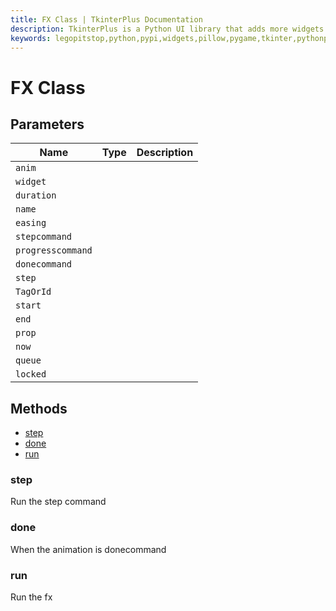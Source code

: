 ```yaml
---
title: FX Class | TkinterPlus Documentation
description: TkinterPlus is a Python UI library that adds more widgets to Tkinter
keywords: legopitstop,python,pypi,widgets,pillow,pygame,tkinter,pythonpackage
---
```


# FX Class

## Parameters

| Name              | Type | Description |
| ----------------- | ---- | ----------- |
| `anim`            |      |             |
| `widget`          |      |             |
| `duration`        |      |             |
| `name`            |      |             |
| `easing`          |      |             |
| `stepcommand`     |      |             |
| `progresscommand` |      |             |
| `donecommand`     |      |             |
| `step`            |      |             |
| `TagOrId`         |      |             |
| `start`           |      |             |
| `end`             |      |             |
| `prop`            |      |             |
| `now`             |      |             |
| `queue`           |      |             |
| `locked`          |      |             |

## Methods

- [step](#step)
- [done](#done)
- [run](#run)

### step

Run the step command

### done

When the animation is donecommand

### run

Run the fx
